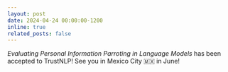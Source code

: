 ```yaml
---
layout: post
date: 2024-04-24 00:00:00-1200
inline: true
related_posts: false
---
```


*Evaluating Personal Information Parroting in Language Models* has been accepted to TrustNLP! See you in Mexico City :mexico: in June! 
